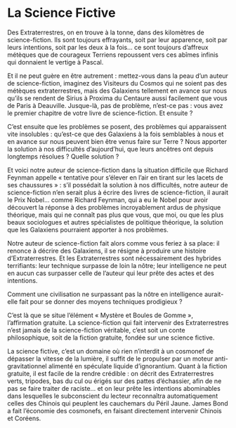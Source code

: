 # La Science Fictive


Des Extraterrestres, on en trouve à la tonne, dans des kilomètres de science-fiction. Ils sont toujours effrayants, soit par leur apparence, soit par leurs intentions, soit par les deux à la fois... ce sont toujours d’affreux métèques que de courageux Terriens repoussent vers ces abîmes infinis qui donnaient le vertige à Pascal.

Et il ne peut guère en être autrement : mettez-vous dans la peau d’un auteur de science-fiction, imaginez des Visiteurs du Cosmos qui ne soient pas des métèques extraterrestres, mais des Galaxiens tellement en avance sur nous qu’ils se rendent de Sirius à Proxima du Centaure aussi facilement que vous de Paris à Deauville. Jusque-là, pas de problème, n’est-ce pas : vous avez le premier chapitre de votre livre de science-fiction. Et ensuite ?

C’est ensuite que les problèmes se posent, des problèmes qui apparaissent vite insolubles : qu’est-ce que des Galaxiens à la fois semblables à nous et en avance sur nous peuvent bien être venus faire sur Terre ? Nous apporter la solution à nos difficultés d’aujourd’hui, que leurs ancêtres ont depuis longtemps résolues ? Quelle solution ?

Et voici notre auteur de science-fiction dans la situation <span id="e9782221228517_c01-st1.xhtml#page-19"></span>difficile que Richard Feynman appelle « tentative pour s’élever en l’air en tirant sur les lacets de ses chaussures » : s’il possédait la solution à nos difficultés, notre auteur de science-fiction n’en serait plus à écrire des livres de science-fiction, il aurait le Prix Nobel... comme Richard Feynman, qui a eu le Nobel pour avoir découvert la réponse à des problèmes incroyablement ardus de physique théorique, mais qui ne connaît pas plus que vous, que moi, ou que les plus beaux sociologues et autres spécialistes de politique théorique, la solution que les Galaxiens pourraient apporter à nos problèmes.

Notre auteur de science-fiction fait alors comme vous feriez à sa place: il renonce à décrire des Galaxiens, il se résigne à produire une histoire d’Extraterrestres. Et les Extraterrestres sont nécessairement des hybrides terrifiants: leur technique surpasse de loin la nôtre; leur intelligence ne peut en aucun cas surpasser celle de l’auteur qui leur prête des actes et des intentions.

Comment une civilisation ne surpassant pas la nôtre en intelligence aurait-elle fait pour se donner des moyens techniques prodigieux ?

C’est là que se situe l’élément « Mystère et Boules de Gomme », l’affirmation gratuite. La science-fiction qui fait intervenir des Extraterrestres n’est jamais de la science-fiction véritable, c’est soit un conte philosophique, soit de la fiction gratuite, fondée sur une science fictive.

La science fictive, c’est un domaine où rien n’interdit à un cosmonef de dépasser la vitesse de la lumière, il suffit de le propulser par un moteur anti-gravitationnel alimenté en spéculate liquide d’ignorantium. Quant à la fiction gratuite, il est facile de la rendre crédible : on décrit des Extraterrestres verts, tripodes, bas du cul <span id="e9782221228517_c01-st1.xhtml#page-20"></span>ou érigés sur des pattes d’échassier, afin de ne pas se faire traiter de raciste... et on leur prête les intentions abominables dans lesquelles le subconscient du lecteur reconnaîtra automatiquement celles des Chinois qui peuplent les cauchemars du Péril Jaune. James Bond a fait l’économie des cosmonefs, en faisant directement intervenir Chinois et Coréens.

<span id="e9782221228517_c01-st1.xhtml#title4"></span>

